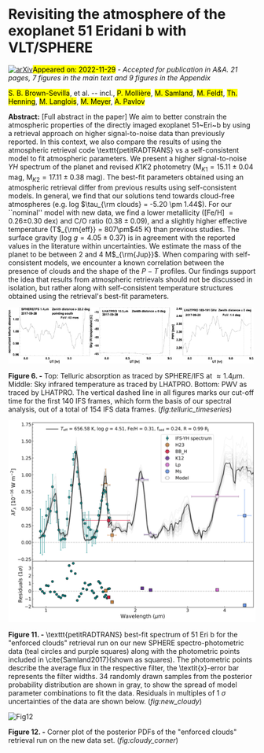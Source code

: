 <div class="macros" style="visibility:hidden;">
$\newcommand{\ensuremath}{}$
$\newcommand{\xspace}{}$
$\newcommand{\object}[1]{\texttt{#1}}$
$\newcommand{\farcs}{{.}''}$
$\newcommand{\farcm}{{.}'}$
$\newcommand{\arcsec}{''}$
$\newcommand{\arcmin}{'}$
$\newcommand{\ion}[2]{#1#2}$
$\newcommand{\textsc}[1]{\textrm{#1}}$
$\newcommand{\hl}[1]{\textrm{#1}}$
$\newcommand{\SubItem}[1]{$
$    {\setlength\itemindent{15pt} \item[-] #1}$
$}$
$\newcommand{\arraystretch}{1.5}$
$\newcommand{\arraystretch}{1.5}$</div>

<div class="macros" style="visibility:hidden;">
$\newcommand{$\ensuremath$}{}$
$\newcommand{$\xspace$}{}$
$\newcommand{$\object$}[1]{\texttt{#1}}$
$\newcommand{$\farcs$}{{.}''}$
$\newcommand{$\farcm$}{{.}'}$
$\newcommand{$\arcsec$}{''}$
$\newcommand{$\arcmin$}{'}$
$\newcommand{$\ion$}[2]{#1#2}$
$\newcommand{$\textsc$}[1]{\textrm{#1}}$
$\newcommand{$\hl$}[1]{\textrm{#1}}$
$\newcommand{\SubItem}[1]{$
$    {\setlength\itemindent{15pt} \item[-] #1}$
$}$
$\newcommand{$\arraystretch$}{1.5}$
$\newcommand{$\arraystretch$}{1.5}$</div>



<div id="title">

# Revisiting the atmosphere of the exoplanet 51 Eridani b with VLT/SPHERE

</div>
<div id="comments">

[![arXiv](https://img.shields.io/badge/arXiv-2211.14330-b31b1b.svg)](https://arxiv.org/abs/2211.14330)<mark>Appeared on: 2022-11-29</mark> - _Accepted for publication in A&A. 21 pages, 7 figures in the main text and 9 figures in the Appendix_

</div>
<div id="authors">

<mark><mark>S. B. Brown-Sevilla</mark></mark>, et al. -- incl., <mark><mark>P. Mollière</mark></mark>, <mark><mark>M. Samland</mark></mark>, <mark><mark>M. Feldt</mark></mark>, <mark><mark>Th. Henning</mark></mark>, <mark><mark>M. Langlois</mark></mark>, <mark><mark>M. Meyer</mark></mark>, <mark><mark>A. Pavlov</mark></mark>

</div>
<div id="abstract">

**Abstract:** [Full abstract in the paper] We aim to better constrain the atmospheric properties of the directly imaged exoplanet 51~Eri~b by using a retrieval approach on higher signal-to-noise data than previously reported. In this context, we also compare the results of using the atmospheric retrieval code \texttt{petitRADTRANS} vs a self-consistent model to fit atmospheric parameters. We present a higher signal-to-noise $YH$ spectrum of the planet and revised $K1K2$ photometry (M$_{K1} = 15.11 \pm 0.04$ mag, M$_{K2} = 17.11 \pm 0.38$ mag). The best-fit parameters obtained using an atmospheric retrieval differ from previous results using self-consistent models. In general, we find that our solutions tend towards cloud-free atmospheres (e.g. log $\tau_{\rm clouds} = -5.20 \pm 1.44$). For our ``nominal'' model with new data, we find a lower metallicity ([Fe/H] $= 0.26\pm$0.30 dex) and C/O ratio ($0.38\pm0.09$), and a slightly higher effective temperature (T$_{\rm{eff}} = 807\pm$45 K) than previous studies. The surface gravity (log $g = 4.05\pm0.37$) is in agreement with the reported values in the literature within uncertainties. We estimate the mass of the planet to be between 2 and 4 M$_{\rm{Jup}}$. When comparing with self-consistent models, we encounter a known correlation between the presence of clouds and the shape of the $P-T$ profiles. Our findings support the idea that results from atmospheric retrievals should not be discussed in isolation, but rather along with self-consistent temperature structures obtained using the retrieval's best-fit parameters. 

</div>

<div id="div_fig1">

<img src="tmp_2211.14330/./figures/TelluricAbsportionIFS_1p4mu_20170928.png" alt="Fig6.1" width="33%"/><img src="tmp_2211.14330/./figures/SkyIRtemp_LHATPRO_20170928.png" alt="Fig6.2" width="33%"/><img src="tmp_2211.14330/./figures/PWV_LHATPRO_20170928.png" alt="Fig6.3" width="33%"/>

**Figure 6. -** Top: Telluric absorption as traced by SPHERE/IFS at $\approx 1.4\mu$m. Middle: Sky infrared temperature as traced by LHATPRO. Bottom: PWV as traced by LHATPRO.  The vertical dashed line in all figures marks our cut-off time for the first 140 IFS frames, which form the basis of our spectral analysis, out of a total of 154 IFS data frames. (*fig:telluric_timeseries*)

</div>
<div id="div_fig2">

<img src="tmp_2211.14330/./figures/spec_new_clouds.png" alt="Fig11" width="100%"/>

**Figure 11. -** \texttt{petitRADTRANS} best-fit spectrum of 51 Eri b for the "enforced clouds" retrieval run on our new SPHERE spectro-photometric data (teal circles and purple squares) along with the photometric points included in \cite{Samland2017}(shown as squares). The photometric points describe the average flux in the respective filter, the \textit{x}-error bar represents the filter widths. 34 randomly drawn samples from the posterior probability distribution are shown in gray, to show the spread of model parameter combinations to fit the data. Residuals in multiples of 1 $\sigma$ uncertainties of the data are shown below. (*fig:new_cloudy*)

</div>
<div id="div_fig3">

<img src="tmp_2211.14330/./figures/corner_new_clouds.png" alt="Fig12" width="100%"/>

**Figure 12. -** Corner plot of the posterior PDFs of the "enforced clouds" retrieval run on the new data set. (*fig:cloudy_corner*)

</div>